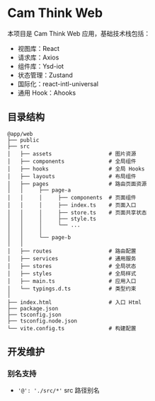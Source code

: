 # Cam Think Web

本项目是 Cam Think Web 应用，基础技术栈包括：

-   视图库：React
-   请求库：Axios
-   组件库：Ysd-iot
-   状态管理：Zustand
-   国际化：react-intl-universal
-   通用 Hook：Ahooks

## 目录结构

```
@app/web
├── public
├── src
│   ├── assets                  # 图片资源
│   ├── components              # 全局组件
│   ├── hooks                   # 全局 Hooks
│   ├── layouts                 # 布局组件
│   ├── pages                   # 路由页面资源
│   │     ├── page-a
│   │     │     ├── components  # 页面组件
│   │     │     ├── index.ts    # 页面入口
│   │     │     ├── store.ts    # 页面共享状态
│   │     │     ├── style.ts
│   │     │     └── ...
│   │     │
│   │     └── page-b
│   │
│   ├── routes                  # 路由配置
│   ├── services                # 通用服务
│   ├── stores                  # 全局状态
│   ├── styles                  # 全局样式
│   ├── main.ts                 # 应用入口
│   └── typings.d.ts            # 类型约束
│
├── index.html                  # 入口 Html
├── package.json
├── tsconfig.json
├── tsconfig.node.json
└── vite.config.ts              # 构建配置
```

## 开发维护

### 别名支持

-   `'@': './src/*'` src 路径别名
